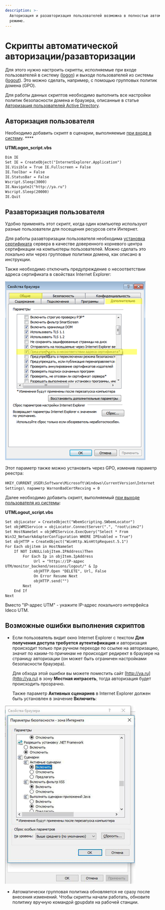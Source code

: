 ```yaml
---
description: >-
  Авторизация и разавторизация пользователей возможна в полностью автоматическом
  режиме.
---
```


# Скрипты автоматической авторизации/разавторизации

Для этого нужно настроить скрипты, исполняемые при входе пользователей в систему \([logon](https://technet.microsoft.com/ru-ru/library/cc770908.aspx)\) и выходе пользователей из системы \([logout](https://technet.microsoft.com/ru-ru/library/cc753583.aspx)\). Это можно сделать, например, с помощью групповых политик домена \(GPO\).

 Для работы данных скриптов необходимо выполнить все настройки политик безопасности домена и браузера, описанные в статье [Авторизация пользователей Active Directory](./).

## Авторизация пользователя

Необходимо добавить скрипт в сценарии, выполняемые [при входе в систему](https://technet.microsoft.com/ru-ru/library/cc770908.aspx).  ****

**UTMLogon\_script.vbs**

```text
Dim IE 
Set IE = CreateObject("InternetExplorer.Application") 
IE.Visible = True IE.Fullscreen = False 
IE.Toolbar = False 
IE.StatusBar = False 
Wscript.Sleep(3000) 
IE.Navigate2("http://ya.ru") 
Wscript.Sleep(20000) 
IE.Quit
```

## Разавторизация пользователя

Удобно применять этот скрипт, когда один компьютер используют разные пользователи для посещения ресурсов сети Интернет.

Для работы разавторизации пользователя необходима [установка сертификата](../../../pravila_dostupa/kontent-filtr/nastroika_filtracii_https.md#dobavlenie-sertifikata-cherez-politiki-domena-microsoft-active-directory) сервера в качестве доверенного корневого центра сертификации на компьютеры пользователей. Можно сделать это локально или через групповые политики домена, как описано в инструкции.

Также необходимо отключить предупреждение о несоответствии адреса сертификата в свойствах Internet Explorer:

![](../../../.gitbook/assets/4981065.png)

Этот параметр также можно установить через GPO, изменив параметр реестра:

`HKEY_CURRENT_USER\Software\Microsoft\Windows\CurrentVersion\Internet Settings\ параметр WarnonBadCertRecving = 0`

Далее необходимо добавить скрипт, выполняемый [при выходе пользователя из системы](https://technet.microsoft.com/ru-ru/library/cc753583.aspx):

**UTMLogout\_script.vbs**

```text
Set objLocator = CreateObject("WbemScripting.SWbemLocator") 
Set objWMIService = objLocator.ConnectServer(".", "root\cimv2") 
Set HostNameSet = objWMIService.ExecQuery("Select * From Win32_NetworkAdapterConfiguration WHERE IPEnabled = True") 
Set objHTTP = CreateObject("WinHttp.WinHttpRequest.5.1") 
For Each objitem in HostNameSet 
    If NOT IsNULL(objItem.IPAddress)Then 
        For Each Ip in objItem.IpAddress 
             Url = "https://IP-адрес UTM/monitor_backend/sessions/logout/" & Ip 
             objHTTP.Open "DELETE", Url, False 
             On Error Resume Next 
             objHTTP.send("") 
        Next 
    End If 
Next
```

Вместо "IP-адрес UTM" - укажите IP-адрес локального интерфейса Ideco UTM.

## Возможные ошибки выполнения скриптов

* Если пользователь видит окно Internet Explorer с текстом **Для получения доступа требуется аутентификация** и авторизация происходит только при ручном переходе по ссылке на авторизацию, значит по каким-то причинам не происходит редирект в браузере на страницу авторизации \(он может быть ограничен настройками безопасности браузера\).  

  Для обхода этой ошибки вы можете поместить сайт [http://ya.ru](http://ya.ru) в зону **Местная интрасеть**, тогда авторизация будет происходить прозрачно.  

  Также параметр **Активных сценариев** в Internet Explorer должен быть установлен в значение **Включить**:  

![](../../../.gitbook/assets/6586987.jpg)

* Автоматически групповая политика обновляется не сразу после внесения изменений. Чтобы скрипты начали работать, обновите политику вручную командой gpupdate на рабочей станции.

